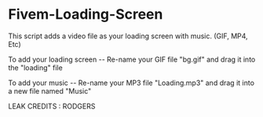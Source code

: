# Fivem-Loading-Screen

This script adds a video file as your loading screen with music. (GIF, MP4, Etc)

To add your loading screen -- Re-name your GIF file "bg.gif" and drag it into the "loading" file

To add your music -- Re-name your MP3 file "Loading.mp3" and drag it into a new file named "Music"

LEAK CREDITS : RODGERS
